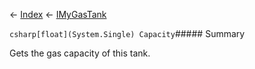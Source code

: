 ← [Index](Api-Index) ← [IMyGasTank](Sandbox.ModAPI.Ingame.IMyGasTank)

```csharp[float](System.Single) Capacity```##### Summary

Gets the gas capacity of this tank.

